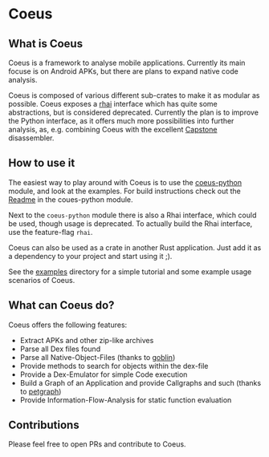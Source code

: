 # Coeus

## What is Coeus

Coeus is a framework to analyse mobile applications.
Currently its main focuse is on Android APKs, but there are plans to expand native code analysis.

Coeus is composed of various different sub-crates to make it as modular as possible.
Coeus exposes a [rhai](https://rhai.rs/) interface which has quite some abstractions, but is considered deprecated.
Currently the plan is to improve the Python interface, as it offers much more possibilities into further analysis, as, e.g. combining Coeus with the excellent [Capstone](https://www.capstone-engine.org/) disassembler.

## How to use it

The easiest way to play around with Coeus is to use the [coeus-python](./coeus-python) module, and look at the examples.
For build instructions check out the [Readme](./coeus-python/README.md) in the coues-python module.

Next to the `coeus-python` module there is also a Rhai interface, which could be used, though usage is deprecated. To actually build the Rhai interface, use the feature-flag `rhai`.

Coeus can also be used as a crate in another Rust application. Just add it as a dependency to your project and start using it ;).

See the [examples](examples) directory for a simple tutorial and some example usage scenarios of Coeus.

## What can Coeus do?

Coeus offers the following features:

- Extract APKs and other zip-like archives
- Parse all Dex files found
- Parse all Native-Object-Files (thanks to [goblin](https://docs.rs/goblin/0.5.1/goblin/))
- Provide methods to search for objects within the dex-file
- Provide a Dex-Emulator for simple Code execution
- Build a Graph of an Application and provide Callgraphs and such (thanks to [petgraph](https://docs.rs/petgraph/latest/petgraph/))
- Provide Information-Flow-Analysis for static function evaluation

## Contributions

Please feel free to open PRs and contribute to Coeus.